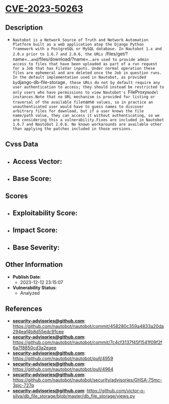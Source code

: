 
# [CVE-2023-50263](https://cve.mitre.org/cgi-bin/cvename.cgi?name=CVE-2023-50263)

## Description

- `Nautobot is a Network Source of Truth and Network Automation Platform built as a web application atop the Django Python framework with a PostgreSQL or MySQL database. In Nautobot 1.x and 2.0.x prior to 1.6.7 and 2.0.6, the URLs `/files/get/?name=...` and `/files/download/?name=...` are used to provide admin access to files that have been uploaded as part of a run request for a Job that has FileVar inputs. Under normal operation these files are ephemeral and are deleted once the Job in question runs. In the default implementation used in Nautobot, as provided by `django-db-file-storage`, these URLs do not by default require any user authentication to access; they should instead be restricted to only users who have permissions to view Nautobot's `FileProxy` model instances.Note that no URL mechanism is provided for listing or traversal of the available file `name` values, so in practice an unauthenticated user would have to guess names to discover arbitrary files for download, but if a user knows the file name/path value, they can access it without authenticating, so we are considering this a vulnerability.Fixes are included in Nautobot 1.6.7 and Nautobot 2.0.6. No known workarounds are available other than applying the patches included in those versions.`

## Cvss Data

- **Access Vector**:
  - 
- **Base Score**:
  - 

## Scores

- **Exploitability Score**:
  - 
- **Impact Score**:
  - 
- **Base Severity**:
  - 

## Other Information

- **Publish Date**:
  - 2023-12-12 23:15:07
- **Vulnerability Status**:
  - Analyzed

## References

- **security-advisories@github.com**: https://github.com/nautobot/nautobot/commit/458280c359a4833a20da294eaf4b8d55edc91cee
- **security-advisories@github.com**: https://github.com/nautobot/nautobot/commit/7c4cf3137f45f1541f09f2f6a7f8850cd3a2eaee
- **security-advisories@github.com**: https://github.com/nautobot/nautobot/pull/4959
- **security-advisories@github.com**: https://github.com/nautobot/nautobot/pull/4964
- **security-advisories@github.com**: https://github.com/nautobot/nautobot/security/advisories/GHSA-75mc-3pjc-727q
- **security-advisories@github.com**: https://github.com/victor-o-silva/db_file_storage/blob/master/db_file_storage/views.py
